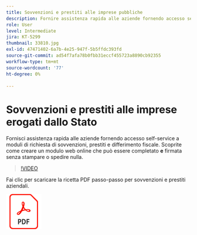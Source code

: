 ```yaml
---
title: Sovvenzioni e prestiti alle imprese pubbliche
description: Fornire assistenza rapida alle aziende fornendo accesso self-service ai moduli di richiesta di sovvenzioni, prestiti e differimento fiscale
role: User
level: Intermediate
jira: KT-5299
thumbnail: 33810.jpg
exl-id: 47471402-6a7b-4e25-947f-5b5ffdc393fd
source-git-commit: ad54f7afa78b0fbb31eccf455723a8890cb92355
workflow-type: tm+mt
source-wordcount: '77'
ht-degree: 0%

---
```


# Sovvenzioni e prestiti alle imprese erogati dallo Stato

Fornisci assistenza rapida alle aziende fornendo accesso self-service a moduli di richiesta di sovvenzioni, prestiti e differimento fiscale. Scoprite come creare un modulo web online che può essere completato **e** firmata senza stampare o spedire nulla.

>[!VIDEO](https://video.tv.adobe.com/v/33810?quality=12&learn=on&hidetitle=true)

Fai clic per scaricare la ricetta PDF passo-passo per sovvenzioni e prestiti aziendali.

[![Scarica la PDF Recipe](../assets/acrobat_PDF_96.png)](../assets/UseCaseRecipe-EN-CreatingWebForms.pdf)
